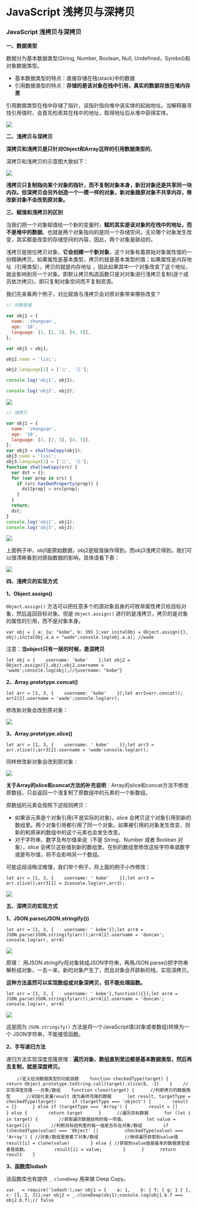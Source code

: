 # JavaScript 浅拷贝与深拷贝



### JavaScript 浅拷贝与深拷贝 <a id="activity-name"></a>

**一、数据类型**

数据分为基本数据类型\(String, Number, Boolean, Null, Undefined，Symbol\)和对象数据类型。

* 基本数据类型的特点：直接存储在栈\(stack\)中的数据
* 引用数据类型的特点：**存储的是该对象在栈中引用，真实的数据存放在堆内存里**

引用数据类型在栈中存储了指针，该指针指向堆中该实体的起始地址。当解释器寻找引用值时，会首先检索其在栈中的地址，取得地址后从堆中获得实体。

![](https://mmbiz.qpic.cn/mmbiz_png/aVp1YC8UV0fXooDPZouVS6juuGEP1GxibzBmJd1UmVEjEbyNxr7MlAk5jIQkmEjEMDclZgPogN8n940Lb3jwZfA/640?wx_fmt=png&tp=webp&wxfrom=5&wx_lazy=1&wx_co=1)

**二、浅拷贝与深拷贝**

**深拷贝和浅拷贝是只针对Object和Array这样的引用数据类型的**。

深拷贝和浅拷贝的示意图大致如下：

![](https://mmbiz.qpic.cn/mmbiz_png/aVp1YC8UV0fXooDPZouVS6juuGEP1GxibrEOYNibCRXq3TyyBZw6iaSibQ5b4l0NmmW6iceBnzpgaBwcarehdHibhqQg/640?wx_fmt=png&tp=webp&wxfrom=5&wx_lazy=1&wx_co=1)

**浅拷贝只复制指向某个对象的指针，而不复制对象本身，新旧对象还是共享同一块内存。但深拷贝会另外创造一个一模一样的对象，新对象跟原对象不共享内存，修改新对象不会改到原对象。**

**三、赋值和浅拷贝的区别**

当我们把一个对象赋值给一个新的变量时，**赋的其实是该对象的在栈中的地址，而不是堆中的数据**。也就是两个对象指向的是同一个存储空间，无论哪个对象发生改变，其实都是改变的存储空间的内容，因此，两个对象是联动的。

浅拷贝是按位拷贝对象，**它会创建一个新对象**，这个对象有着原始对象属性值的一份精确拷贝。如果属性是基本类型，拷贝的就是基本类型的值；如果属性是内存地址（引用类型），拷贝的就是内存地址 ，因此如果其中一个对象改变了这个地址，就会影响到另一个对象。即默认拷贝构造函数只是对对象进行浅拷贝复制\(逐个成员依次拷贝\)，即只复制对象空间而不复制资源。

我们先来看两个例子，对比赋值与浅拷贝会对原对象带来哪些改变？

```javascript
// 对象赋值

var obj1 = {
  name: 'zhangsan',
  age: '18',
  language: [1, [2, 3], [4, 5]],
};

var obj2 = obj1;

obj2.name = 'lisi';

obj2.language[1] = ['二', '三'];

console.log('obj1', obj1);

console.log('obj2', obj2);

```

![](https://mmbiz.qpic.cn/mmbiz_png/aVp1YC8UV0fXooDPZouVS6juuGEP1GxibwiaG5sJHCcXqjbPBbiccMmqfymUDGuWTxuM7iak5hmcg7GHicXSooFJ4Dg/640?wx_fmt=png&tp=webp&wxfrom=5&wx_lazy=1&wx_co=1)

```javascript
// 浅拷贝

var obj1 = {
  name: 'zhangsan',
  age: '18',
  language: [1, [2, 3], [4, 5]],
};
var obj3 = shallowCopy(obj1);
obj3.name = 'lisi';
obj3.language[1] = ['二', '三'];
function shallowCopy(src) {
  var dst = {};
  for (var prop in src) {
    if (src.hasOwnProperty(prop)) {
      dst[prop] = src[prop];
    }
  }
  return;
  dst;
}
console.log('obj1', obj1);
console.log('obj3', obj3);

```

![](https://mmbiz.qpic.cn/mmbiz_png/aVp1YC8UV0fXooDPZouVS6juuGEP1GxibwUgzUV9VfmFmfZM1ibDGZKUggIiaH78kAZn2U03zl3qibic1ibWexBibSbWA/640?wx_fmt=png&tp=webp&wxfrom=5&wx_lazy=1&wx_co=1)

上面例子中，obj1是原始数据，obj2是赋值操作得到，而obj3浅拷贝得到。我们可以很清晰看到对原始数据的影响，具体请看下表：

![](https://mmbiz.qpic.cn/mmbiz_png/aVp1YC8UV0fXooDPZouVS6juuGEP1Gxib4dIrib5FT4cXjB62HbvDWVFKsvoTls1ibaAkMq4yHcyicoMjjatFqBcHQ/640?wx_fmt=png&tp=webp&wxfrom=5&wx_lazy=1&wx_co=1)

**四、浅拷贝的实现方式**

**1、Object.assign\(\)**

`Object.assign()` 方法可以把任意多个的源对象自身的可枚举属性拷贝给目标对象，然后返回目标对象。但是 `Object.assign()` 进行的是浅拷贝，拷贝的是对象的属性的引用，而不是对象本身。

```text
var obj = { a: {a: "kobe", b: 39} };var initalObj = Object.assign({}, obj);initalObj.a.a = "wade";console.log(obj.a.a); //wade
```

注意：**当object只有一层的时候，是深拷贝**

```text
let obj = {    username: 'kobe'    };let obj2 = Object.assign({},obj);obj2.username = 'wade';console.log(obj);//{username: "kobe"}
```

**2、Array.prototype.concat\(\)**

```text
let arr = [1, 3, {    username: 'kobe'    }];let arr2=arr.concat();    arr2[2].username = 'wade';console.log(arr);
```

修改新对象会改到原对象：

![](https://mmbiz.qpic.cn/mmbiz_png/aVp1YC8UV0fXooDPZouVS6juuGEP1GxibMqY9voW4Mg2ydNXBnbeZc82amtiaaAEicNSbpRVibMNoYibjUcAFiayyxAQ/640?wx_fmt=png&tp=webp&wxfrom=5&wx_lazy=1&wx_co=1)

**3、Array.prototype.slice\(\)**

```text
let arr = [1, 3, {    username: ' kobe'    }];let arr3 = arr.slice();arr3[2].username = 'wade'console.log(arr);
```

同样修改新对象会改到原对象：

![](https://mmbiz.qpic.cn/mmbiz_png/aVp1YC8UV0fXooDPZouVS6juuGEP1Gxib5VJd14RO8wPlPGxbY3BbWjHjN7kWtJsbX497w4TmjjWOpB9BWZWADw/640?wx_fmt=png&tp=webp&wxfrom=5&wx_lazy=1&wx_co=1)

**关于Array的slice和concat方法的补充说明**：Array的slice和concat方法不修改原数组，只会返回一个浅复制了原数组中的元素的一个新数组。

原数组的元素会按照下述规则拷贝：

* 如果该元素是个对象引用\(不是实际的对象\)，slice 会拷贝这个对象引用到新的数组里。两个对象引用都引用了同一个对象。如果被引用的对象发生改变，则新的和原来的数组中的这个元素也会发生改变。
* 对于字符串、数字及布尔值来说（不是 String、Number 或者 Boolean 对象），slice 会拷贝这些值到新的数组里。在别的数组里修改这些字符串或数字或是布尔值，将不会影响另一个数组。

可能这段话晦涩难懂，我们举个例子，将上面的例子小作修改：

```text
let arr = [1, 3, {    username: ' kobe'    }];let arr3 = arr.slice();arr3[1] = 2console.log(arr,arr3);
```

![](https://mmbiz.qpic.cn/mmbiz_png/aVp1YC8UV0fXooDPZouVS6juuGEP1Gxib2VA07hqVyXo3yicvibjVys14XeFibXyWoKL3GHy7tn0dGqSO336W9nnOg/640?wx_fmt=png&tp=webp&wxfrom=5&wx_lazy=1&wx_co=1)

**五、深拷贝的实现方式**

**1、JSON.parse\(JSON.stringify\(\)\)**

```text
let arr = [1, 3, {    username: ' kobe'}];let arr4 = JSON.parse(JSON.stringify(arr));arr4[2].username = 'duncan'; console.log(arr, arr4)
```

![](https://mmbiz.qpic.cn/mmbiz_png/aVp1YC8UV0fXooDPZouVS6juuGEP1Gxib4nIubUqp3EzYKFSwBhy3PZ2sofhZXrKXluqfs23QmBlD2ziaLfkYHJg/640?wx_fmt=png&tp=webp&wxfrom=5&wx_lazy=1&wx_co=1)

原理： 用JSON.stringify将对象转成JSON字符串，再用JSON.parse\(\)把字符串解析成对象，一去一来，新的对象产生了，而且对象会开辟新的栈，实现深拷贝。

**这种方法虽然可以实现数组或对象深拷贝，但不能处理函数。**

```text
let arr = [1, 3, {    username: ' kobe'},function(){}];let arr4 = JSON.parse(JSON.stringify(arr));arr4[2].username = 'duncan'; console.log(arr, arr4)
```

![](https://mmbiz.qpic.cn/mmbiz_png/aVp1YC8UV0fXooDPZouVS6juuGEP1GxibjtNVzibjImBSO6pNoMHz2vzY0eZfsw7hHzZknS6ZmZSNyXiawQa2Eic9Q/640?wx_fmt=png&tp=webp&wxfrom=5&wx_lazy=1&wx_co=1)

这是因为 `JSON.stringify()` 方法是将一个JavaScript值\(对象或者数组\)转换为一个 JSON字符串，不能接受函数。

**2、手写递归方法**

递归方法实现深度克隆原理：**遍历对象、数组直到里边都是基本数据类型，然后再去复制，就是深度拷贝。**

```text
    //定义检测数据类型的功能函数    function checkedType(target) {      return Object.prototype.toString.call(target).slice(8, -1)    }    //实现深度克隆---对象/数组    function clone(target) {      //判断拷贝的数据类型      //初始化变量result 成为最终克隆的数据      let result, targetType = checkedType(target)      if (targetType === 'object') {        result = {}      } else if (targetType === 'Array') {        result = []      } else {        return target      }      //遍历目标数据      for (let i in target) {        //获取遍历数据结构的每一项值。        let value = target[i]        //判断目标结构里的每一值是否存在对象/数组        if (checkedType(value) === 'Object' ||          checkedType(value) === 'Array') { //对象/数组里嵌套了对象/数组          //继续遍历获取到value值          result[i] = clone(value)        } else { //获取到value值是基本的数据类型或者是函数。          result[i] = value;        }      }      return result    }
```

**3、函数库lodash**

该函数库也有提供 `_.cloneDeep` 用来做 Deep Copy。

```text
var _ = require('lodash');var obj1 = {    a: 1,    b: { f: { g: 1 } },    c: [1, 2, 3]};var obj2 = _.cloneDeep(obj1);console.log(obj1.b.f === obj2.b.f);// false
```

